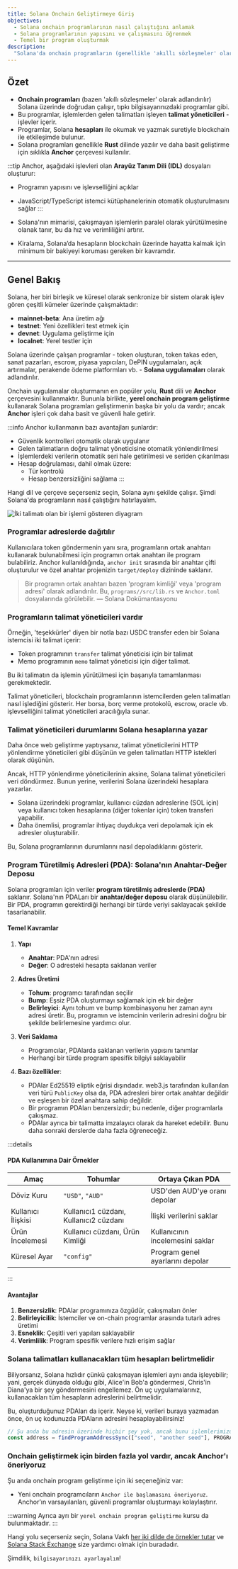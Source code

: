 ```yaml
---
title: Solana Onchain Geliştirmeye Giriş
objectives:
  - Solana onchain programlarının nasıl çalıştığını anlamak
  - Solana programlarının yapısını ve çalışmasını öğrenmek
  - Temel bir program oluşturmak
description:
  "Solana'da onchain programların (genellikle 'akıllı sözleşmeler' olarak adlandırılır) nasıl çalıştığını keşfedin ve kendi programınızı oluşturmayı öğrenin."
---
```


## Özet

- **Onchain programları** (bazen 'akıllı sözleşmeler' olarak adlandırılır) Solana üzerinde doğrudan çalışır, tıpkı bilgisayarınızdaki programlar gibi. 
- Bu programlar, işlemlerden gelen talimatları işleyen **talimat yöneticileri** - işlevler içerir. 
- Programlar, Solana **hesapları** ile okumak ve yazmak suretiyle blockchain ile etkileşimde bulunur. 
- Solana programları genellikle **Rust** dilinde yazılır ve daha basit geliştirme için sıklıkla **Anchor** çerçevesi kullanılır. 

:::tip
Anchor, aşağıdaki işlevleri olan **Arayüz Tanım Dili (IDL)** dosyaları oluşturur:
- Programın yapısını ve işlevselliğini açıklar
- JavaScript/TypeScript istemci kütüphanelerinin otomatik oluşturulmasını sağlar
:::

- Solana'nın mimarisi, çakışmayan işlemlerin paralel olarak yürütülmesine olanak tanır, bu da hız ve verimliliğini artırır.
- Kiralama, Solana’da hesapların blockchain üzerinde hayatta kalmak için minimum bir bakiyeyi koruması gereken bir kavramdır.

---

## Genel Bakış

Solana, her biri birleşik ve küresel olarak senkronize bir sistem olarak işlev gören çeşitli kümeler üzerinde çalışmaktadır:

- **mainnet-beta**: Ana üretim ağı
- **testnet**: Yeni özellikleri test etmek için
- **devnet**: Uygulama geliştirme için
- **localnet**: Yerel testler için

Solana üzerinde çalışan programlar - token oluşturan, token takas eden, sanat pazarları, escrow, piyasa yapıcıları, DePIN uygulamaları, açık artırmalar, perakende ödeme platformları vb. - **Solana uygulamaları** olarak adlandırılır.

Onchain uygulamalar oluşturmanın en popüler yolu, **Rust** dili ve **Anchor** çerçevesini kullanmaktır. Bununla birlikte, **yerel onchain program geliştirme** kullanarak Solana programları geliştirmenin başka bir yolu da vardır; ancak **Anchor** işleri çok daha basit ve güvenli hale getirir. 

:::info
Anchor kullanmanın bazı avantajları şunlardır:
- Güvenlik kontrolleri otomatik olarak uygulanır
- Gelen talimatların doğru talimat yöneticisine otomatik yönlendirilmesi
- İşlemlerdeki verilerin otomatik seri hale getirilmesi ve seriden çıkarılması
- Hesap doğrulaması, dahil olmak üzere:
  - Tür kontrolü
  - Hesap benzersizliğini sağlama
:::

Hangi dil ve çerçeve seçerseniz seçin, Solana aynı şekilde çalışır. Şimdi Solana'da programların nasıl çalıştığını hatırlayalım.

![İki talimatı olan bir işlemi gösteren diyagram](../../../images/solana/public/assets/courses/unboxed/transaction-and-instructions.svg)

### Programlar adreslerde dağıtılır

Kullanıcılara token göndermenin yanı sıra, programların ortak anahtarı kullanarak bulunabilmesi için programın ortak anahtarı ile program bulabiliriz. Anchor kullanıldığında, `anchor init` sırasında bir anahtar çifti oluşturulur ve özel anahtar projenizin `target/deploy` dizininde saklanır.

> Bir programın ortak anahtarı bazen 'program kimliği' veya 'program adresi' olarak adlandırılır. Bu, `programs//src/lib.rs` ve `Anchor.toml` dosyalarında görülebilir. 
> — Solana Dokümantasyonu

### Programların talimat yöneticileri vardır

Örneğin, 'teşekkürler' diyen bir notla bazı USDC transfer eden bir Solana istemcisi iki talimat içerir:

- Token programının `transfer` talimat yöneticisi için bir talimat
- Memo programının `memo` talimat yöneticisi için diğer talimat.

Bu iki talimatın da işlemin yürütülmesi için başarıyla tamamlanması gerekmektedir. 

Talimat yöneticileri, blockchain programlarının istemcilerden gelen talimatları nasıl işlediğini gösterir. Her borsa, borç verme protokolü, escrow, oracle vb. işlevselliğini talimat yöneticileri aracılığıyla sunar.

### Talimat yöneticileri durumlarını Solana hesaplarına yazar

Daha önce web geliştirme yaptıysanız, talimat yöneticilerini HTTP yönlendirme yöneticileri gibi düşünün ve gelen talimatları HTTP istekleri olarak düşünün.

Ancak, HTTP yönlendirme yöneticilerinin aksine, Solana talimat yöneticileri veri döndürmez. Bunun yerine, verilerini Solana üzerindeki hesaplara yazarlar.

- Solana üzerindeki programlar, kullanıcı cüzdan adreslerine (SOL için) veya kullanıcı token hesaplarına (diğer tokenlar için) token transferi yapabilir.
- Daha önemlisi, programlar ihtiyaç duydukça veri depolamak için ek adresler oluşturabilir.

Bu, Solana programlarının durumlarını nasıl depoladıklarını gösterir.

### Program Türetilmiş Adresleri (PDA): Solana'nın Anahtar-Değer Deposu

Solana programları için veriler **program türetilmiş adreslerde (PDA)** saklanır. Solana'nın PDALarı bir **anahtar/değer deposu** olarak düşünülebilir. Bir PDA, programın gerektirdiği herhangi bir türde veriyi saklayacak şekilde tasarlanabilir.

#### Temel Kavramlar

1. **Yapı**
   - **Anahtar**: PDA'nın adresi
   - **Değer**: O adresteki hesapta saklanan veriler

2. **Adres Üretimi**
   - **Tohum**: programcı tarafından seçilir
   - **Bump**: Eşsiz PDA oluşturmayı sağlamak için ek bir değer
   - **Belirleyici**: Aynı tohum ve bump kombinasyonu her zaman aynı adresi üretir. Bu, programın ve istemcinin verilerin adresini doğru bir şekilde belirlemesine yardımcı olur.

3. **Veri Saklama**
   - Programcılar, PDAlarda saklanan verilerin yapısını tanımlar
   - Herhangi bir türde program spesifik bilgiyi saklayabilir

4. **Bazı özellikler**:
   - PDAlar Ed25519 eliptik eğrisi dışındadır. web3.js tarafından kullanılan veri türü `PublicKey` olsa da, PDA adresleri birer ortak anahtar değildir ve eşleşen bir özel anahtara sahip değildir.
   - Bir programın PDAları benzersizdir; bu nedenle, diğer programlarla çakışmaz.
   - PDAlar ayrıca bir talimatta imzalayıcı olarak da hareket edebilir. Bunu daha sonraki derslerde daha fazla öğreneceğiz.

:::details
#### PDA Kullanımına Dair Örnekler

| Amaç               | Tohumlar                    | Ortaya Çıkan PDA              |
| -------------------| --------------------------- | ------------------------------ |
| Döviz Kuru         | `"USD"`, `"AUD"`           | USD'den AUD'ye oranı depolar  |
| Kullanıcı İlişkisi | Kullanıcı1 cüzdanı, Kullanıcı2 cüzdanı | İlişki verilerini saklar     |
| Ürün İncelemesi    | Kullanıcı cüzdanı, Ürün Kimliği | Kullanıcının incelemesini saklar  |
| Küresel Ayar       | `"config"`                 | Program genel ayarlarını depolar |
:::

#### Avantajlar

1. **Benzersizlik**: PDAlar programınıza özgüdür, çakışmaları önler
2. **Belirleyicilik**: İstemciler ve on-chain programlar arasında tutarlı adres üretimi
3. **Esneklik**: Çeşitli veri yapıları saklayabilir
4. **Verimlilik**: Program spesifik verilere hızlı erişim sağlar

### Solana talimatları kullanacakları tüm hesapları belirtmelidir

Biliyorsanız, Solana hızlıdır çünkü çakışmayan işlemleri aynı anda işleyebilir; yani, gerçek dünyada olduğu gibi, Alice'in Bob'a göndermesi, Chris'in Diana'ya bir şey göndermesini engellemez. Ön uç uygulamalarınız, kullanacakları tüm hesapların adreslerini belirtmelidir.

Bu, oluşturduğunuz PDAları da içerir. Neyse ki, verileri buraya yazmadan önce, ön uç kodunuzda PDAların adresini hesaplayabilirsiniz!

```typescript
// Şu anda bu adresin üzerinde hiçbir şey yok, ancak bunu işlemlerimizde kullanacağız.
const address = findProgramAddressSync(["seed", "another seed"], PROGRAM_ID);
```

### Onchain geliştirmek için birden fazla yol vardır, ancak Anchor'ı öneriyoruz

Şu anda onchain program geliştirme için iki seçeneğiniz var:

- Yeni onchain programcıların
  `Anchor ile başlamasını öneriyoruz`.
  Anchor'ın varsayılanları, güvenli programlar oluşturmayı kolaylaştırır.
  
:::warning
Ayrıca ayrı bir
  `yerel onchain program geliştirme`
  kursu da bulunmaktadır.
:::

Hangi yolu seçerseniz seçin, Solana Vakfı
[her iki dilde de örnekler tutar](https://github.com/solana-developers/program-examples) ve [Solana Stack Exchange](https://solana.stackexchange.com/) size yardımcı olmak için buradadır.

Şimdilik,
`bilgisayarınızı ayarlayalım`!